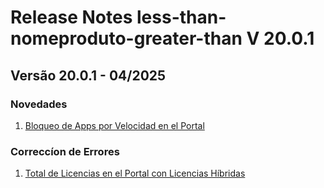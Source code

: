 # Release Notes less-than-nomeproduto-greater-than V 20.0.1

## **Versão 20.0.1 - 04/2025**


### **Novedades**

1. [Bloqueo de Apps por Velocidad en el Portal](Bloqueo-De-Apps-Por-Velocidad-En-El-Portal.md)

### **Correccíon de Errores**

1. [Total de Licencias en el Portal con Licencias Híbridas](Total-De-Licencias-En-El-Portal-Con-Licencias-Híbridas.md)
